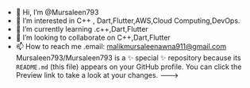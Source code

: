 - 👋 Hi, I’m @Mursaleen793
- 👀 I’m interested in C++ , Dart,Flutter,AWS,Cloud Computing,DevOps.
- 🌱 I’m currently learning .c++,Dart,Flutter
- 💞️ I’m looking to collaborate on C++,Dart,Flutter
- 📫 How to reach me .email: malikmursaleenawna911@gmail.com
Mursaleen793/Mursaleen793 is a ✨ special ✨ repository because its `README.md` (this file) appears on your GitHub profile.
You can click the Preview link to take a look at your changes.
--->
